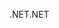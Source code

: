 <span data-ttu-id="dd6b6-101">.NET</span><span class="sxs-lookup"><span data-stu-id="dd6b6-101">.NET</span></span>